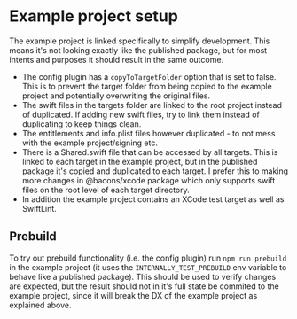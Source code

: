 # Example project setup

The example project is linked specifically to simplify development. This means it's not looking exactly like the published package, but for most intents and purposes it should result in the same outcome.
- The config plugin has a `copyToTargetFolder` option that is set to false. This is to prevent the target folder from being copied to the example project and potentially overwriting the original files.
- The swift files in the targets folder are linked to the root project instead of duplicated. If adding new swift files, try to link them instead of duplicating to keep things clean.
- The entitlements and info.plist files however duplicated - to not mess with the example project/signing etc.
- There is a Shared.swift file that can be accessed by all targets. This is linked to each target in the example project, but in the published package it's copied and duplicated to each target. I prefer this to making more changes in @bacons/xcode package which only supports swift files on the root level of each target directory.
- In addition the example project contains an XCode test target as well as SwiftLint.

## Prebuild
To try out prebuild functionality (i.e. the config plugin) run `npm run prebuild` in the example project (it uses the `INTERNALLY_TEST_PREBUILD` env variable to behave like a published package). This should be used to verify changes are expected, but the result should not in it's full state be commited to the example project, since it will break the DX of the example project as explained above.
